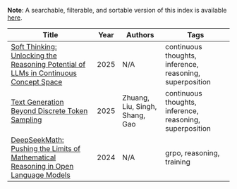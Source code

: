 **Note**: A searchable, filterable, and sortable version of this index is available [here](./index.html).



| Title | Year | Authors | Tags |
|-------|------|---------|------|
| [Soft Thinking: Unlocking the Reasoning Potential of LLMs in Continuous Concept Space](https://github.com/samot-gc/musings/blob/main/papers/Soft%20Thinking.md) | 2025 | N/A | continuous thoughts, inference, reasoning, superposition |
| [Text Generation Beyond Discrete Token Sampling](https://github.com/samot-gc/musings/blob/main/papers/Mixture%20of%20Inputs.md) | 2025 | Zhuang, Liu, Singh, Shang, Gao | continuous thoughts, inference, reasoning, superposition |
| [DeepSeekMath: Pushing the Limits of Mathematical Reasoning in Open Language Models](https://github.com/samot-gc/musings/blob/main/papers/DeepSeekMath%20GRPO.md) | 2024 | N/A | grpo, reasoning, training |